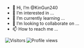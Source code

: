 - 👋 Hi, I’m @KinGun240
- 👀 I’m interested in ...
- 🌱 I’m currently learning ...
- 💞️ I’m looking to collaborate on ...
- 📫 How to reach me ...

<!---
KinGun240/KinGun240 is a ✨ special ✨ repository because its `README.md` (this file) appears on your GitHub profile.
You can click the Preview link to take a look at your changes.
--->
![Visitors](https://visitor-badge.glitch.me/badge?page_id=KinGun240&left_color=gray&right_color=blue)
![Profile views](https://komarev.com/ghpvc/?username=KinGun240)
